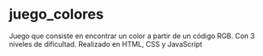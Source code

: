 # juego_colores
Juego que consiste en encontrar un color a partir de un código RGB. Con 3 niveles de dificultad. Realizado en HTML, CSS y JavaScript
